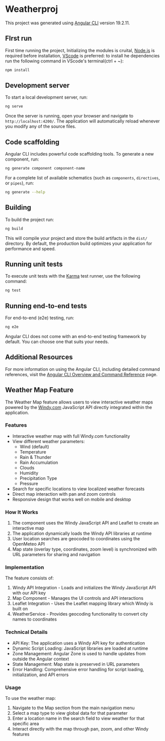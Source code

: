 # Weatherproj

This project was generated using [Angular CLI](https://github.com/angular/angular-cli) version 19.2.11.

## FIrst run
First time running the project, Initializing the modules is cruital, [Node.js](https://nodejs.org/en) is required before installation, [VScode](https://code.visualstudio.com/download) is preferred:
to install he dependencies run the following command in VScode's terminal(ctrl + ~):
```bash
npm install
```
## Development server

To start a local development server, run:

```bash
ng serve
```

Once the server is running, open your browser and navigate to `http://localhost:4200/`. The application will automatically reload whenever you modify any of the source files.

## Code scaffolding

Angular CLI includes powerful code scaffolding tools. To generate a new component, run:

```bash
ng generate component component-name
```

For a complete list of available schematics (such as `components`, `directives`, or `pipes`), run:

```bash
ng generate --help
```

## Building

To build the project run:

```bash
ng build
```

This will compile your project and store the build artifacts in the `dist/` directory. By default, the production build optimizes your application for performance and speed.

## Running unit tests

To execute unit tests with the [Karma](https://karma-runner.github.io) test runner, use the following command:

```bash
ng test
```

## Running end-to-end tests

For end-to-end (e2e) testing, run:

```bash
ng e2e
```

Angular CLI does not come with an end-to-end testing framework by default. You can choose one that suits your needs.

## Additional Resources

For more information on using the Angular CLI, including detailed command references, visit the [Angular CLI Overview and Command Reference](https://angular.dev/tools/cli) page.

## Weather Map Feature

The Weather Map feature allows users to view interactive weather maps powered by the [Windy.com](https://www.windy.com) JavaScript API directly integrated within the application.

### Features

- Interactive weather map with full Windy.com functionality
- View different weather parameters:
  - Wind (default)
  - Temperature
  - Rain & Thunder
  - Rain Accumulation
  - Clouds
  - Humidity
  - Precipitation Type
  - Pressure
- Search for specific locations to view localized weather forecasts
- Direct map interaction with pan and zoom controls
- Responsive design that works well on mobile and desktop

### How It Works

1. The component uses the Windy JavaScript API and Leaflet to create an interactive map
2. The application dynamically loads the Windy API libraries at runtime
3. User location searches are geocoded to coordinates using the OpenMeteo API
4. Map state (overlay type, coordinates, zoom level) is synchronized with URL parameters for sharing and navigation

### Implementation

The feature consists of:

1. Windy API Integration - Loads and initializes the Windy JavaScript API with our API key
2. Map Component - Manages the UI controls and API interactions
3. Leaflet Integration - Uses the Leaflet mapping library which Windy is built on
4. WeatherService - Provides geocoding functionality to convert city names to coordinates

### Technical Details

- API Key: The application uses a Windy API key for authentication
- Dynamic Script Loading: JavaScript libraries are loaded at runtime
- Zone Management: Angular Zone is used to handle updates from outside the Angular context
- State Management: Map state is preserved in URL parameters
- Error Handling: Comprehensive error handling for script loading, initialization, and API errors

### Usage

To use the weather map:

1. Navigate to the Map section from the main navigation menu
2. Select a map type to view global data for that parameter
3. Enter a location name in the search field to view weather for that specific area
4. Interact directly with the map through pan, zoom, and other Windy features
